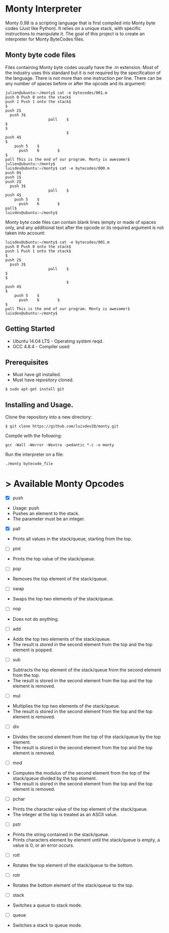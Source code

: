 # Monty Interpreter
Monty 0.98 is a scripting language that is first compiled into Monty byte codes (Just like Python). It relies on a unique stack, with specific instructions to manipulate it. The goal of this project is to create an interpreter for Monty ByteCodes files.

## Monty byte code files
Files containing Monty byte codes usually have the .m extension. Most of the industry uses this standard but it is not required by the specification of the language. There is not more than one instruction per line. There can be any number of spaces before or after the opcode and its argument:
```
julien@ubuntu:~/monty$ cat -e bytecodes/001.m
push 0 Push 0 onto the stack$
push 1 Push 1 onto the stack$
$
push 2$
  push 3$
                   pall    $
$
$
                           $
push 4$
$
    push 5    $
      push    6        $
$
pall This is the end of our program. Monty is awesome!$
julien@ubuntu:~/monty$
luisdev@ubuntu:~/monty$ cat -e bytecodes/000.m
push 0$
push 1$
push 2$
  push 3$
                   pall    $
push 4$
    push 5    $
      push    6        $
pall$
luisdev@ubuntu:~/monty$
```
Monty byte code files can contain blank lines (empty or made of spaces only, and any additional text after the opcode or its required argument is not taken into account:
```
luisdev@ubuntu:~/monty$ cat -e bytecodes/001.m
push 0 Push 0 onto the stack$
push 1 Push 1 onto the stack$
$
push 2$
  push 3$
                   pall    $
$
$
                           $
push 4$
$
    push 5    $
      push    6        $
$
pall This is the end of our program. Monty is awesome!$
luisdev@ubuntu:~/monty$
```
##  Getting Started
* Ubuntu 14.04 LTS - Operating system reqd.
* GCC 4.8.4 - Compiler used

## Prerequisites
* Must have git installed.
* Must have repository cloned.
```
$ sudo apt-get install git
```
## Installing and Usage.
Clone the repository into a new directory:
```
$ git clone https://github.com/luisdev20/monty.git
```
Compile with the following:
```
gcc -Wall -Werror -Wextra -pedantic *.c -o monty
```
Run the interpreter on a file:
```
./monty bytecode_file
```
# > Available Monty Opcodes
- [x] push
 * Usage: push <int>
 * Pushes an element to the stack.
 * The parameter <int> must be an integer.
- [x] pall
 * Prints all values in the stack/queue, starting from the top.
- [ ] pint
 * Prints the top value of the stack/queue.
- [ ] pop
 * Removes the top element of the stack/queue.
- [ ] swap
 * Swaps the top two elements of the stack/queue.
- [ ] nop
 * Does not do anything.
- [ ] add
 * Adds the top two elements of the stack/queue.
 * The result is stored in the second element from the top and the top element is popped.
- [ ] sub
 * Subtracts the top element of the stack/queue from the second element from the top.
 * The result is stored in the second element from the top and the top element is removed.
- [ ] mul
 * Multiplies the top two elements of the stack/queue.
 * The result is stored in the second element from the top and the top element is removed.
- [ ] div
 * Divides the second element from the top of the stack/queue by the top element.
 * The result is stored in the second element from the top and the top element is removed.
- [ ] mod
 * Computes the modulus of the second element from the top of the stack/queue divided by the top element.
 * The result is stored in the second element from the top and the top element is removed.
- [ ] pchar
 * Prints the character value of the top element of the stack/queue.
 * The integer at the top is treated as an ASCII value.
- [ ] pstr
 * Prints the string contained in the stack/queue.
 * Prints characters element by element until the stack/queue is empty, a value is 0, or an error occurs.
- [ ] rotl
 * Rotates the top element of the stack/queue to the bottom.
- [ ] rotr
 * Rotates the bottom element of the stack/queue to the top.
- [ ] stack
 * Switches a queue to stack mode.
- [ ] queue
 * Switches a stack to queue mode.
